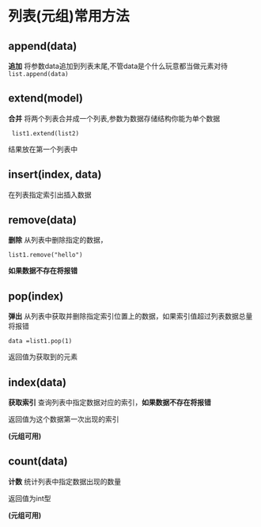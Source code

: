 # 列表(元组)常用方法

## append(data)

**追加** 将参数data追加到列表末尾,不管data是个什么玩意都当做元素对待`list.append(data)`



## extend(model)

**合并** 将两个列表合并成一个列表,参数为数据存储结构你能为单个数据

 ` list1.extend(list2)`

结果放在第一个列表中





## insert(index, data)

在列表指定索引出插入数据





## remove(data)

**删除** 从列表中删除指定的数据，

`list1.remove("hello")`

**如果数据不存在将报错**





## pop(index)

**弹出** 从列表中获取并删除指定索引位置上的数据，如果索引值超过列表数据总量将报错

`data =list1.pop(1)`

返回值为获取到的元素





## index(data)

**获取索引** 查询列表中指定数据对应的索引，**如果数据不存在将报错**

返回值为这个数据第一次出现的索引

**(元组可用)**



## count(data)

**计数** 统计列表中指定数据出现的数量

返回值为int型

**(元组可用)**

